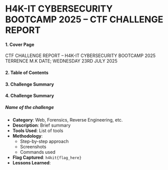 # H4K-IT CYBERSECURITY BOOTCAMP 2025 – CTF CHALLENGE REPORT

#### 1. **Cover Page**

CTF CHALLENGE REPORT – H4K-IT CYBERSECURITY BOOTCAMP 2025
TERRENCE M.K
DATE; WEDNESDAY 23RD JULY 2025


#### 2. **Table of Contents**
#### 3. **Challenge Summary**
#### 4. **Challenge Summary**
##### Name of the challenge

- **Category**: Web, Forensics, Reverse Engineering, etc.
- **Description**: Brief summary
- **Tools Used**: List of tools
- **Methodology**:
    - Step-by-step approach
    - Screenshots 
    - Commands used
- **Flag Captured**: `h4kit{flag_here}`
- **Lessons Learned**: